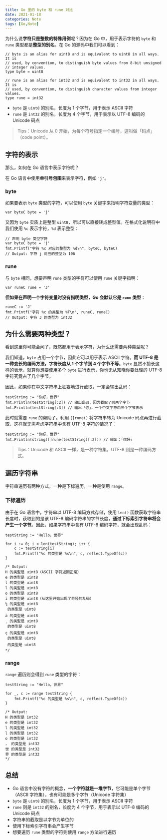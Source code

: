 ```yaml
---
title: Go 里的 byte 和 rune 对比
date: 2021-01-18
categories: Note
tags: [Go,Note]
---
```


为什么说**字符只是整数的特殊用例**呢？因为在 Go 中，用于表示字符的 `byte` 和 `rune` 类型都是**整型的别名**。在 Go 的源码中我们可以看到：

```
// byte is an alias for uint8 and is equivalent to uint8 in all ways. It is
// used, by convention, to distinguish byte values from 8-bit unsigned
// integer values.
type byte = uint8

// rune is an alias for int32 and is equivalent to int32 in all ways. It is
// used, by convention, to distinguish character values from integer values.
type rune = int32
```

- `byte` 是 `uint8` 的别名，长度为 1 个字节，用于表示 ASCII 字符
- `rune` 是 `int32` 的别名，长度为 4 个字节，用于表示以 UTF-8 编码的 Unicode 码点

> Tips：Unicode 从 0 开始，为每个符号指定一个编号，这叫做「码点」（code point）。

## 字符的表示

那么，如何在 Go 语言中表示字符呢？

在 Go 语言中使用**单引号包围**来表示字符，例如 `'j'`。

### byte

如果要表示 `byte` 类型的字符，可以使用 `byte` 关键字来指明字符变量的类型：

```
var byteC byte = 'j'
```

又因为 `byte` 实质上是整型 `uint8`，所以可以直接转成整型值。在格式化说明符中我们使用 `%c` 表示字符，`%d` 表示整型：

```
// 声明 byte 类型字符
var byteC byte = 'j'
fmt.Printf("字符 %c 对应的整型为 %d\n", byteC, byteC)
// Output: 字符 j 对应的整型为 106
```

### rune

与 `byte` 相同，想要声明 `rune` 类型的字符可以使用 `rune` 关键字指明：

```
var runeC rune = 'J'
```

**但如果在声明一个字符变量时没有指明类型，Go 会默认它是 `rune` 类型**：

```
runeC := 'J'
fmt.Printf("字符 %c 的类型为 %T\n", runeC, runeC)
// Output: 字符 J 的类型为 int32
```

## 为什么需要两种类型？

看到这里你可能会问了，既然都用于表示字符，为什么还需要两种类型呢？

我们知道，`byte` 占用一个字节，因此它可以用于表示 ASCII 字符。**而 UTF-8 是一种变长的编码方法，字符长度从 1 个字节到 4 个字节不等**。`byte` 显然不擅长这样的表示，就算你想要使用多个 `byte` 进行表示，你也无从知晓你要处理的 UTF-8 字符究竟占了几个字节。

因此，如果你在中文字符串上狂妄地进行截取，一定会输出乱码：

```
testString := "你好，世界"
fmt.Println(testString[:2]) // 输出乱码，因为截取了前两个字节
fmt.Println(testString[:3]) // 输出「你」，一个中文字符由三个字节表示
```

此时就需要 `rune` 的帮助了。利用 `[]rune()` 将字符串转为 Unicode 码点再进行截取，这样就无需考虑字符串中含有 UTF-8 字符的情况了：

```
testString := "你好，世界"
fmt.Println(string([]rune(testString)[:2])) // 输出：「你好」
```

> Tips：Unicode 和 ASCII 一样，是一种字符集，UTF-8 则是一种编码方式。

## 遍历字符串

字符串遍历有两种方式，一种是下标遍历，一种是使用 `range`。

### 下标遍历

由于在 Go 语言中，字符串以 UTF-8 编码方式存储，使用 `len()` 函数获取字符串长度时，获取到的是该 UTF-8 编码字符串的字节长度，**通过下标索引字符串将会产生一个字节**。因此，如果字符串中含有 UTF-8 编码字符，就会出现乱码：

```
testString := "Hello，世界"

for i := 0; i < len(testString); i++ {
    c := testString[i]
    fmt.Printf("%c 的类型是 %s\n", c, reflect.TypeOf(c))
}

/* Output:
H 的类型是 uint8（ASCII 字符返回正常）
e 的类型是 uint8
l 的类型是 uint8
l 的类型是 uint8
o 的类型是 uint8
ï 的类型是 uint8（从这里开始出现了奇怪的乱码）
¼ 的类型是 uint8
 的类型是 uint8
ä 的类型是 uint8
¸ 的类型是 uint8
 的类型是 uint8
ç 的类型是 uint8
 的类型是 uint8
 的类型是 uint8
*/
```

### range

`range` 遍历则会得到 `rune` 类型的字符：

```
testString := "Hello，世界"

for _, c := range testString {
    fmt.Printf("%c 的类型是 %s\n", c, reflect.TypeOf(c))
}

/* Output:
H 的类型是 int32
e 的类型是 int32
l 的类型是 int32
l 的类型是 int32
o 的类型是 int32
， 的类型是 int32
世 的类型是 int32
界 的类型是 int32
*/
```

## 总结

- Go 语言中没有字符的概念，**一个字符就是一堆字节**，它可能是单个字节（ASCII 字符集），也有可能是多个字节（Unicode 字符集）
- `byte` 是 `uint8` 的别名，长度为 1 个字节，用于表示 ASCII 字符
- `rune` 则是 `int32` 的别名，长度为 4 个字节，用于表示以 UTF-8 编码的 Unicode 码点
- 字符串的截取是以字节为单位的
- 使用下标索引字符串会产生字节
- 想要遍历 `rune` 类型的字符则使用 `range` 方法进行遍历